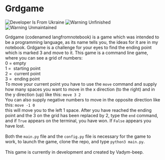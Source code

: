 # Grdgame
![Developer Is From Ukraine](https://img.shields.io/badge/Developer_Is-From_Ukraine-blue?style=plastic&labelColor=gold)
![Warning Unfinished](https://img.shields.io/badge/Warning-Unfinished-darkred?style=plastic&labelColor=crimson)
![Warning Unmaintained](https://img.shields.io/badge/Warning-Unmaintained-darkred?style=plastic&labelColor=crimson)

Grdgame (codenamed langfromnotebook) is a game which was intended to be a programming language, as its name tells you, the ideas for it are in my notebook.
Grdgame is a challenge for your eyes to find the ending point which is marked 3 and move to it.
This game is a command line game, where you can see a grid of numbers:<br />
0 = empty<br />
1 =  starting point<br />
2 =  current point<br />
3 =  ending point<br />
To move your current point you have to use the `move` command and supply how many spaces you want to move in the x direction (to the right) and in the y direction (up)
like this: `move 3 2`<br />
You can also supply negative numbers to move in the opposite direction 
like this: `move -1 0`<br />
this will move you to the left 1 space.
After you have reached the ending point and the 3 on the grid has been replaced by 2, type the `end` command, and if `True` appears on the terminal, you have won.
If `False` appears you have lost.
<br /><br />
Both the `main.py` file and the `config.py` file is necessary for the game to work, to launch the game, clone the repo, and type `python3 main.py`.
<br /><br />
This game is currently in development and created by Vadym-beep.
